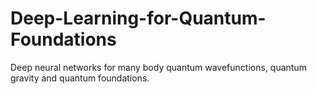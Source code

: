 # Deep-Learning-for-Quantum-Foundations
Deep neural networks for many body quantum wavefunctions, quantum gravity and quantum foundations.
